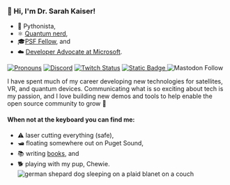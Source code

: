 ### 👋 Hi, I'm Dr. Sarah Kaiser!
- 🐍 Pythonista,
- ⚛️ [Quantum nerd](https://www.manning.com/books/learn-quantum-computing-with-python-and-q-sharp?a_aid=learn-qc-granade&a_bid=ee23f338),
- 🎓[PSF Fellow](https://www.python.org/psf/fellows-roster/), and
- ☁️ [Developer Advocate at Microsoft](https://developer.microsoft.com/en-us/advocates/sarah-kaiser).

[![Pronouns](https://img.shields.io/badge/pronouns-she%20/%20they-blueviolet)](http://pronoun.is/she)
[![Discord](https://img.shields.io/discord/713831924451377193?label=discord)](https://discord.gg/RmReNjt)
[![Twitch Status](https://img.shields.io/twitch/status/crazy4pi314)](https://www.twitch.tv/crazy4pi314/about)
[![Static Badge](https://img.shields.io/badge/LinkedIn-connect-blue?logo=linkedin)
](https://www.linkedin.com/in/sckaiser1/)
![Mastodon Follow](https://img.shields.io/mastodon/follow/108212696797847765?domain=https%3A%2F%2Fmathstodon.xyz)

<!-- [![Sarah's github stats](https://github-readme-stats.vercel.app/api?username=crazy4pi314)](https://github.com/anuraghazra/github-readme-stats) -->

I have spent much of my career developing new technologies for satellites, VR, and quantum devices. Communicating what is so exciting about tech is my passion, and I love building new demos and tools to help enable the open source community to grow 🌱

#### When not at the keyboard you can find me:
- ⚠ laser cutting everything (safe),
- 🛥️ floating somewhere out on Puget Sound,
- 📚 writing [books](https://www.sckaiser.com/books/), and 
- 🐕 playing with my pup, Chewie.
![german shepard dog sleeping on a plaid blanet on a couch](https://www.sckaiser.com/static/img/chewie-mikeandike.jpg)

<!--
**crazy4pi314/crazy4pi314** is a ✨ _special_ ✨ repository because its `README.md` (this file) appears on your GitHub profile.

Here are some ideas to get you started:

- 🔭 I’m currently working on ...
- 🌱 I’m currently learning ...
- 👯 I’m looking to collaborate on ...
- 🤔 I’m looking for help with ...
- 💬 Ask me about ...
- 📫 How to reach me: ...
- 😄 Pronouns: She/her
- ⚡ Fun fact: ...
-->
